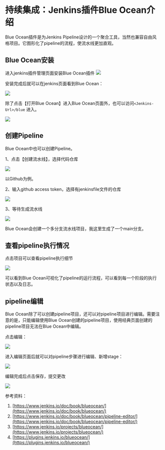 # 持续集成：Jenkins插件Blue Ocean介绍
Blue Ocean插件是为Jenkins Pipeline设计的一个聚合工具，当然也兼容自由风格项目。它图形化了pipeline的流程，使流水线更加直观。



## Blue Ocean安装

进入jenkins插件管理页面安装Blue Ocean插件
![](continuous-integration-for-blue-ocean-plugin/blue-ocean-plugin-install.png)

安装完成后就可以在jenkins页面看到Blue Ocean：

![](continuous-integration-for-blue-ocean-plugin/blue-ocean.png)

除了点击【打开Blue Ocean】进入Blue Ocean页面外，也可以访问`<Jenkins-Url>/blue` 进入。

![](continuous-integration-for-blue-ocean-plugin/blue-ocean-page.png)

## 创建Pipeline

Blue Ocean中也可以创建Pipeline。

1、点击【创建流水线】，选择代码仓库

![](continuous-integration-for-blue-ocean-plugin/blue-ocean-pipeline-create1.png)

以Github为例。

2、输入github access token，选择有jenkinsfile文件的仓库

![](continuous-integration-for-blue-ocean-plugin/blue-ocean-pipeline-create2.png)

3、等待生成流水线

![](continuous-integration-for-blue-ocean-plugin/blue-ocean-pipeline-create4.png)

Blue Ocean会创建一个多分支流水线项目，我这里生成了一个main分支。

## 查看pipeline执行情况

点击项目可以查看pipeline执行细节

![](continuous-integration-for-blue-ocean-plugin/blue-ocean-pipeline-create5.png)

可以看到Blue Ocean可视化了pipeline的运行流程，可以看到每一个阶段的执行状态以及日志。

## pipeline编辑

Blue Ocean除了可以创建pipeline项目，还可以对pipeline项目进行编辑。需要注意的是，只能编辑使用Blue Ocean创建的pipeline项目，使用经典页面创建的pipeline项目无法在Blue Ocean中编辑。

点击编辑：

![](continuous-integration-for-blue-ocean-plugin/blue-ocean-pipeline-edit1.png)

进入编辑页面后就可以对pipeline步骤进行编辑、新增stage：

![](continuous-integration-for-blue-ocean-plugin/blue-ocean-pipeline-edit2.png)

编辑完成后点击保存，提交更改

![](continuous-integration-for-blue-ocean-plugin/blue-ocean-pipeline-edit3.png)

参考资料：

1. [https://www.jenkins.io/doc/book/blueocean/](https://www.jenkins.io/doc/book/blueocean/)
2. [https://www.jenkins.io/doc/book/blueocean/pipeline-editor/](https://www.jenkins.io/doc/book/blueocean/pipeline-editor/)
3. [https://www.jenkins.io/projects/blueocean/](https://www.jenkins.io/projects/blueocean/)
4. [https://plugins.jenkins.io/blueocean/](https://plugins.jenkins.io/blueocean/)


